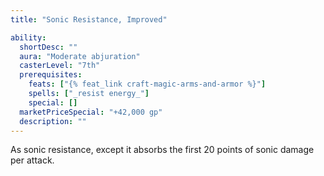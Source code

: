 ```yaml
---
title: "Sonic Resistance, Improved"

ability:
  shortDesc: ""
  aura: "Moderate abjuration"
  casterLevel: "7th"
  prerequisites:
    feats: ["{% feat_link craft-magic-arms-and-armor %}"]
    spells: ["_resist energy_"]
    special: []
  marketPriceSpecial: "+42,000 gp"
  description: ""
---
```

As sonic resistance, except it absorbs the first 20 points of sonic damage per attack.


